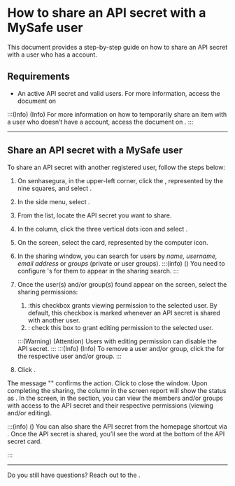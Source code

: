 # How to share an API secret with a MySafe user 

This document provides a step-by-step guide on how to share an API secret with a user who has a  account. 

## Requirements

* An active API secret and valid users. For more information, access the document on 

:::(Info) (Info)
For more information on how to temporarily share an item with a user who doesn’t  have a  account, access the document on .
:::

***

## Share an API secret with a MySafe user
To share an API secret with another registered  user, follow the steps below:


1. On senhasegura, in the upper-left corner, click the , represented by the nine squares, and select .
2. In the side menu, select .
3. From the list, locate the API secret you want to share.
4. In the  column, click the three vertical dots icon and select .
5. On the  screen, select the  card, represented by the computer icon.
6. In the sharing window, you can search for users by *name, username, email address* or *groups* (private or user groups).
    :::(info) ()
    You need to configure 's  for them to appear in the sharing search.
    :::
7. Once the user(s) and/or group(s) found appear on the  screen, select the sharing permissions:   
    1. :this checkbox grants viewing permission to the selected user. By default, this checkbox is marked whenever an API secret is shared with another user.
    2. : check this box to grant editing permission to the selected user.

   
    :::(Warning) (Attention)
    Users with editing permission can disable the API secret.
    :::
    :::(Info) (Info)
    To remove a user and/or group, click the  for the respective user and/or group.
    :::
        
8. Click .

The message "" confirms the action. Click  to close the window.
Upon completing the sharing, the  column in the  screen report will show the status as .
In the  screen, in the  section, you can view the members and/or groups with access to the API secret and their respective permissions (viewing and/or editing).

:::(info) ()
You can also share the API secret from the  homepage shortcut via .
Once the API secret is shared, you’ll  see the word  at the bottom of the API secret card.

:::
***


Do you still have questions? Reach out to the .